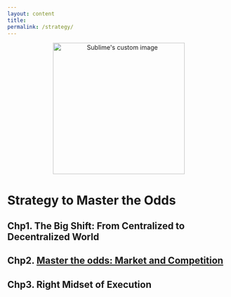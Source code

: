 ```yaml
---
layout: content
title: 
permalink: /strategy/
---
```


<p align="center">
  <img width="300" height="300" src="https://image.freepik.com/free-icon/poker-playing-cards_318-51441.jpg" alt="Sublime's custom image"/>
</p>

# Strategy to Master the Odds 

## Chp1. The Big Shift: From Centralized to Decentralized World


## Chp2. [Master the odds: Market and Competition](https://allenleein.github.io/brains/2018/04/strategy-to-master-theodds)


## Chp3. Right Midset of Execution 
